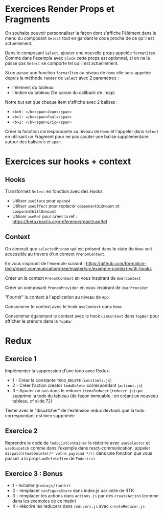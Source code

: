 # Exercices Render Props et Fragments

On souhaite pouvoir personnaliser la façon dont s'affiche l'élément dans le menu du composant `Select` tout en gardant le code proche de ce qu'il est actuellement.

Dans le composant `Select`, ajouter une nouvelle props appelée `formatItem`. Comme dans l'exemple avec `Clock` cette props est optionnel, si on ne la passe pas `Select` se comporte tel qu'il est actuellement.

Si on passe une fonction `formatItem` au niveau de `Home` elle sera appelée depuis la méthode `render` de `Select` avec 2 paramètres :

- l'élément du tableau
- l'indice du tableau (2e param du callback de .map)

Notre but est que chaque item s'affiche avec 2 balises :

- `<b>0: </b><span>Jean</span>`
- `<b>1: </b><span>Paul</span>`
- `<b>2: </b><span>Eric</span>`

Créer la fonction correspondante au niveau de `Home` et l'appeler dans
`Select` en utilisant un Fragment pour ne pas ajouter une balise supplémentaire autour des balises `b` et `span`.

# Exercices sur hooks + context

## Hooks

Transformez `Select` en fonction avec des Hooks

- Utiliser `useState` pour `opened`
- Utiliser `useEffect` pour replacer `componentDidMount` et `componentWillUnmount`
- Utiliser `useRef` pour créer la ref :
https://beta.reactjs.org/reference/react/useRef

## Context

On aimerait que `selectedPrenom` qui est présent dans le state de `Home` soit
accessible au travers d'un context `PrenomContext`.

En vous inspirant de l'exemple suivant :
https://github.com/formation-tech/react-communication/tree/master/src/example-context-with-hooks

Créer un le context `PrenomContext` en vous inspirant de `UserContext`

Créer un composant `PrenomProvider` en vous inspirant de `UserProvider`

"Fournir" le context à l'application au niveau de `App`

Consommer le context avec le hook `useContext` dans `Home`

Consommer également le context avec le hook `useContext` dans `TopBar` pour afficher le prénom dans la `TopBar`


# Redux

## Exercice 1

Implémenter la suppression d'une todo avec Redux.

- 1 - Créer la constante `TODO_DELETE` (`constants.js`)
- 2 - Créer l'action creator `todoDelete` correspondant (`actions.js`)
- 3 - Ajouter un cas dans le reducer `itemsReducer` (`reducer.js`) qui supprime la todo du tableau
(de façon immuable : en créant un nouveau tableau, cf slide 72)

Tester avec le "dispatcher" de l'extension redux devtools que la todo correspondant est bien supprimée

## Exercice 2

Reprendre le code de `TodoListContainer` le réécrire avec `useSelector` et `useDispatch` comme dans l'exemple dans react-communication, appeler `dispatch(todoDelete(/* votre payload */))` dans une fonction que vous passez à la props `onDeleteItem` de `TodosList`

## Exercice 3 : Bonus

- 1 - Installer `@reduxjs/toolkit`
- 2 - remplacer `configureStore` dans index.js par celle de RTK
- 3 - remplacer les actions dans `actions.js` par des `createAction` (comme
dans les exemples de ce matin)
- 4 - réécrire les reducers dans `reducers.js` avec `createReducer.js`
